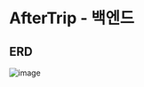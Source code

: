 # AfterTrip - 백엔드
## ERD
![image](https://user-images.githubusercontent.com/86969518/231355378-5ac9746b-c86e-40ae-8190-3729b6d7de54.png)
